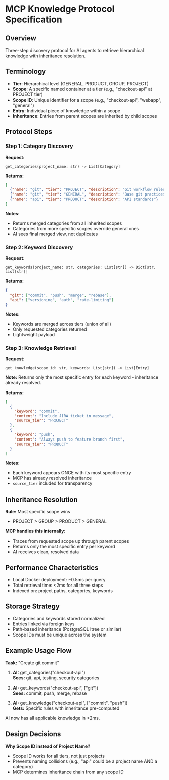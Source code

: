 # MCP Knowledge Protocol Specification

## Overview
Three-step discovery protocol for AI agents to retrieve hierarchical knowledge with inheritance resolution.

## Terminology
- **Tier**: Hierarchical level (GENERAL, PRODUCT, GROUP, PROJECT)
- **Scope**: A specific named container at a tier (e.g., "checkout-api" at PROJECT tier)
- **Scope ID**: Unique identifier for a scope (e.g., "checkout-api", "webapp", "general")
- **Entry**: Individual piece of knowledge within a scope
- **Inheritance**: Entries from parent scopes are inherited by child scopes

## Protocol Steps

### Step 1: Category Discovery
**Request:**
```
get_categories(project_name: str) -> List[Category]
```

**Returns:**
```json
[
  {"name": "git", "tier": "PROJECT", "description": "Git workflow rules"},
  {"name": "git", "tier": "GENERAL", "description": "Base git practices"},
  {"name": "api", "tier": "PRODUCT", "description": "API standards"}
]
```

**Notes:**
- Returns merged categories from all inherited scopes
- Categories from more specific scopes override general ones
- AI sees final merged view, not duplicates

### Step 2: Keyword Discovery
**Request:**
```
get_keywords(project_name: str, categories: List[str]) -> Dict[str, List[str]]
```

**Returns:**
```json
{
  "git": ["commit", "push", "merge", "rebase"],
  "api": ["versioning", "auth", "rate-limiting"]
}
```

**Notes:**
- Keywords are merged across tiers (union of all)
- Only requested categories returned
- Lightweight payload

### Step 3: Knowledge Retrieval
**Request:**
```
get_knowledge(scope_id: str, keywords: List[str]) -> List[Entry]
```
**Note:** Returns only the most specific entry for each keyword - inheritance already resolved.

**Returns:**
```json
[
  {
    "keyword": "commit",
    "content": "Include JIRA ticket in message",
    "source_tier": "PROJECT"
  },
  {
    "keyword": "push", 
    "content": "Always push to feature branch first",
    "source_tier": "PRODUCT"
  }
]
```

**Notes:**
- Each keyword appears ONCE with its most specific entry
- MCP has already resolved inheritance
- `source_tier` included for transparency

## Inheritance Resolution

**Rule:** Most specific scope wins
- PROJECT > GROUP > PRODUCT > GENERAL

**MCP handles this internally:**
- Traces from requested scope up through parent scopes
- Returns only the most specific entry per keyword
- AI receives clean, resolved data

## Performance Characteristics

- Local Docker deployment: ~0.5ms per query
- Total retrieval time: <2ms for all three steps
- Indexed on: project paths, categories, keywords

## Storage Strategy

- Categories and keywords stored normalized
- Entries linked via foreign keys
- Path-based inheritance (PostgreSQL ltree or similar)
- Scope IDs must be unique across the system

## Example Usage Flow

**Task:** "Create git commit"

1. **AI:** get_categories("checkout-api")  
   **Sees:** git, api, testing, security categories

2. **AI:** get_keywords("checkout-api", ["git"])  
   **Sees:** commit, push, merge, rebase

3. **AI:** get_knowledge("checkout-api", ["commit", "push"])  
   **Gets:** Specific rules with inheritance pre-computed

AI now has all applicable knowledge in <2ms.

## Design Decisions

**Why Scope ID instead of Project Name?**
- Scope ID works for all tiers, not just projects
- Prevents naming collisions (e.g., "api" could be a project name AND a category)
- MCP determines inheritance chain from any scope ID

